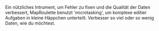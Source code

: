 Ein nützliches Intrument, um Fehler zu fixen und die Qualität der Daten verbessert, MapRoulette benutzt 'microtasking', um komplexe editier Aufgaben in kleine Häppchen unterteilt. Verbesser so viel
oder so wenig Daten, wie du möchtest.


